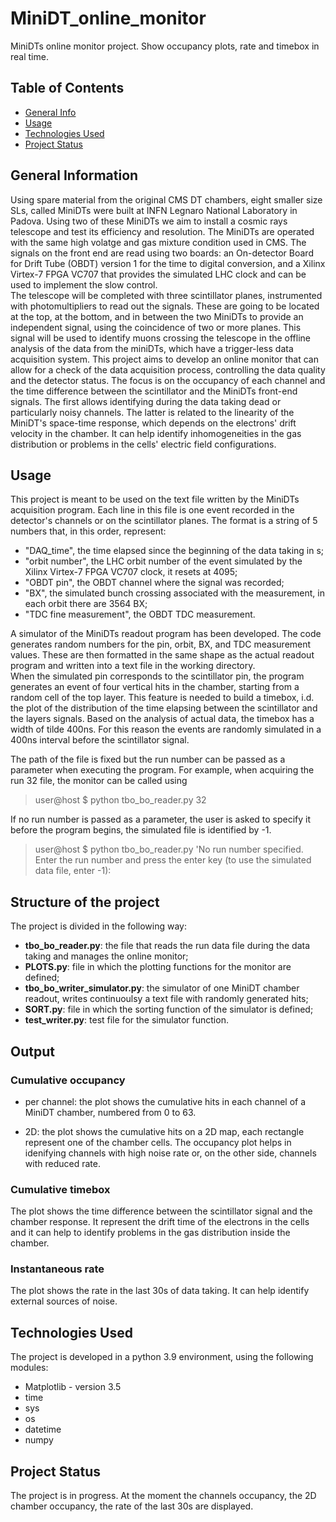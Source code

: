 # MiniDT_online_monitor
MiniDTs online monitor project. Show occupancy plots, rate and timebox in real time.

## Table of Contents
* [General Info](#general-information)
* [Usage](#usage)
* [Technologies Used](#technologies-used)
* [Project Status](#project-status)
<!-- * [Features](#features)
* [Screenshots](#screenshots) 
--* [Setup](#setup)
  -->

<!-- * [Room for Improvement](#room-for-improvement) -->



## General Information
Using spare material from the original CMS DT chambers, eight smaller size SLs, called MiniDTs were built at INFN Legnaro National Laboratory in Padova. 
Using two of these MiniDTs we aim to install a cosmic rays telescope and test its efficiency and resolution. 
The MiniDTs are operated with the same high volatge and gas mixture condition used in CMS.
The signals on the front end are read using two boards: an On-detector Board for Drift Tube (OBDT) version 1 for the time to digital conversion, and a Xilinx Virtex-7 FPGA VC707 that provides the simulated LHC clock and can be used to implement the slow control.  
The telescope will be completed with three scintillator planes, instrumented with photomultipliers to read out the signals.
These are going to be located at the top, at the bottom, and in between the two MiniDTs to provide an independent signal, using the coincidence of two or more planes. This signal will be used to identify muons crossing the telescope in the offline analysis of the data from the miniDTs, which have a trigger-less data acquisition system. 
This project aims to develop an online monitor that can allow for a check of the data acquisition process, controlling the data quality and the detector status. 
The focus is on the occupancy of each channel and the time difference between the scintillator and the MiniDTs front-end signals. The first allows identifying during the data taking dead or particularly noisy channels.
The latter is related to the linearity of the MiniDT's space-time response, which depends on the electrons' drift velocity in the chamber.
It can help identify inhomogeneities in the gas distribution or problems in the cells' electric field configurations. 
<!-- You don't have to answer all the questions - just the ones relevant to your project. -->

## Usage
This project is meant to be used on the text file written by the MiniDTs acquisition program. Each line in this file is one event recorded in the detector's channels or on the scintillator planes.
The format is a string of 5 numbers that, in this order, represent:
- "DAQ_time", the time elapsed since the beginning of the data taking in s;
- "orbit number", the LHC orbit number of the event simulated by the Xilinx Virtex-7 FPGA VC707 clock, it resets at 4095;
- "OBDT pin", the OBDT channel where the signal was recorded;
- "BX", the simulated bunch crossing associated with the measurement, in each orbit there are 3564 BX;
- "TDC fine measurement", the OBDT TDC measurement. 

A simulator of the MiniDTs readout program has been developed. The code generates random numbers for the pin, orbit, BX, and TDC measurement values. 
These are then formatted in the same shape as the actual readout program and written into a text file in the working directory.  
When the simulated pin corresponds to the scintillator pin, the program generates an event of four vertical hits in the chamber, starting from a random cell of the top layer. 
This feature is needed to build a timebox, i.d. the plot of the distribution of the time elapsing between the scintillator and the layers signals. 
Based on the analysis of actual data, the timebox has a width of tilde 400ns. For this reason the events are randomly simulated in a 400ns interval before the scintillator signal. 

The path of the file is fixed but the run number can be passed as a parameter when executing the program. 
For example, when acquiring the run 32 file, the monitor can be called using  
> user@host $  python tbo_bo_reader.py 32


If no run number is passed as a parameter, the user is asked to specify it before the program begins, the simulated file is identified by -1.


> user@host $ python tbo_bo_reader.py 
> 'No run number specified. Enter the run number and press the enter key (to use the simulated data file, enter -1):

## Structure of the project
The project is divided in the following way:
- **tbo_bo_reader.py**:  the file that reads the run data file during the data taking and manages the online monitor;
- **PLOTS.py**: file in which the plotting functions for the monitor are defined;
- **tbo_bo_writer_simulator.py**: the simulator of one MiniDT chamber readout, writes continuoulsy a text file with randomly generated hits;
- **SORT.py**: file in which the sorting function of the simulator is defined;
- **test_writer.py**: test file for the simulator function.

## Output
### Cumulative occupancy 
- per channel: the plot shows the cumulative hits in each channel of a MiniDT chamber, numbered from 0 to 63.

- 2D: the plot shows the cumulative hits on a 2D map, each rectangle represent one of the chamber cells. The occupancy plot helps in idenifying channels with high noise rate or, on the other side, channels with reduced rate.

### Cumulative timebox
The plot shows the time difference between the scintillator signal and the chamber response. It represent the drift time of the electrons in the cells and it can help to identify problems in the gas distribution inside the chamber.

### Instantaneous rate
The plot shows the rate in the last 30s of data taking. It can help identify external sources of noise.





<!--## Screenshots
![Example screenshot](./img/screenshot.png)
<!-- If you have screenshots you'd like to share, include them here. -->

## Technologies Used
The project is developed in a python 3.9 environment, using the following modules: 
- Matplotlib - version 3.5
- time 
- sys 
- os
- datetime
- numpy 


## Project Status
The project is in progress. At the moment the channels occupancy, the 2D chamber occupancy, the rate of the last 30s are displayed. 
